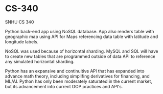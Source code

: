 # CS-340
SNHU CS 340

Python back-end app using NoSQL database. App also renders table with geographic map using API for Maps referencing data table with latitude and longitude labels. 

NoSQL was used because of horizontal sharding. MySQL and SQL will have to create new tables that are programmed outside of data API to reference any simulated horizontal sharding.

Python has an expansive and continuitive API that has expanded into advance math theory, including simplifing derivatives for financing, and ML/AI. Python has only been moderately saturated in the current market, but its advancement into current OOP practices and API's.
